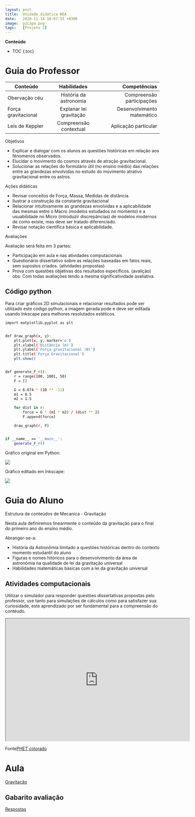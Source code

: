 ```yaml
---
layout: post
title:  Unidade didática REA
date:   2020-11-18 10:07:55 +0300
image:  p2capa.png
tags:   [Projeto 2]
---
```

**Conteúdo**
* TOC
{:toc}

# Guia do Professor

| Conteúdo             | Habilidades             | Competências              |
| -----------------    |:-----------------------:| -------------------------:|
| Obervação céu        | História da astronomia  | Compreensão participações |
| Força gravitacional  | Explanar lei gravitação | Desenvolvimento matemático|
| Leis de Keppler      | Compreensão contextual  | Aplicação particular      |


Objetivos

* Explicar e dialogar com os alunos as questões históricas em relação aos fênomenos observados.
* Elucidar o movimento do cosmos através de atração gravitacional.
* Solucionar as relações do formulário útil (no ensino médio) das relações entre as grandezas envolvidas no estudo do movimento atrativo gravitacional entre os astros.

Ações didáticas

* Revisar conceitos de Força, Massa, Medidas de distância.
* Ilustrar a construção da constante gravitacional
* Relacionar intuitivamente as grandezas envolvidas e a aplicabilidade das mesmas entre o Macro (modelos estudados no momento) e a usuabilidade no Micro (introduzir discrepâncias) de modelos modernos de como existe, mas deve ser tratado diferenciado.
* Revisar notação científica básica e aplicabilidade.

Avaliações

Avaliação será feita em 3 partes:

* Participação em aula e nas atividades computacionais
* Questionário dissertativo sobre as relações baseadas em fatos reais, sem supostos criados. (atividades propostas)
* Prova com questões objetivas dos resultados específicos. (avalição)
obs: Com todas avaliações tendo a mesma significatividade avaliativa.

## Código python

Para criar gráficos 2D simulacionais e relacionar resultados pode ser utilizado este código python, a imagem gerada pode e deve ser editada usando Inkscape para melhores resolutados estéticos.

```sh
import matplotlib.pyplot as plt


def draw_graph(x, y):
    plt.plot(x, y, marker='o')
    plt.xlabel('Distância (m)')
    plt.ylabel('Força gravitacional (N)')
    plt.title('Força Gravitacional')
    plt.show()


def generate_F_r():
    r = range(100, 1001, 50)
    F = []

    G = 6.674 * (10 ** -11)
    m1 = 0.5
    m2 = 1.5

    for dist in r:
        force = G * (m1 * m2) / (dist ** 2)
        F.append(force)

    draw_graph(r, F)


if __name__ == '__main__':
    generate_F_r()
``` 

Gráfico original em Python:

![]({{site.baseurl}}/img/Figure_1.svg)

Gráfico editado em Inkscape:

![]({{site.baseurl}}/img/t11black.png)






# Guia do Aluno

Estrutura de conteúdos de Mecanica - Gravitação

Nesta aula definiremos linearmente o conteúdo da gravitação para o final do primeiro ano do ensino médio.

Abranger-se-a:

* História da Astronômia limitado a questões históricas dentro do contexto momento estudantil do aluno
* Figuras e nomes hitóricos para o desenvolvimento da área de astronômia na qualidade de lei da gravitação universal
* Habilidades matemáticas básicas com a lei da gravitação universal

## Atividades computacionais

Utilizar o simulador para responder questões dissertativas propostas pelo professor, use tanto para simulações de cálculos como para satisfazer sua curiosidade, este aprendizado por ser fundamental para a compreensão do contéudo.

<iframe src="https://phet.colorado.edu/sims/html/gravity-and-orbits/latest/gravity-and-orbits_pt_BR.html" width="600" height="400" scrolling="no" allowfullscreen></iframe>

Fonte[PHET colorado](https://phet.colorado.edu/pt_BR/simulation/gravity-and-orbits)


# Aula

[Gravitação](http://lief.if.ufrgs.br/~mcabral/A_distancia//projetoaula/)



## Gabarito avaliação

[Respostas](http://lief.if.ufrgs.br/~mcabral/A_distancia//respostas/)

